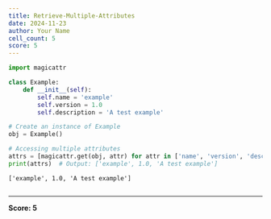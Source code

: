 ```yaml
---
title: Retrieve-Multiple-Attributes
date: 2024-11-23
author: Your Name
cell_count: 5
score: 5
---
```


```python
import magicattr
```


```python
class Example:
    def __init__(self):
        self.name = 'example'
        self.version = 1.0
        self.description = 'A test example'
```


```python
# Create an instance of Example
obj = Example()
```


```python
# Accessing multiple attributes
attrs = [magicattr.get(obj, attr) for attr in ['name', 'version', 'description']]
print(attrs)  # Output: ['example', 1.0, 'A test example']
```

    ['example', 1.0, 'A test example']



```python

```


---
**Score: 5**
